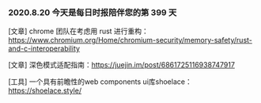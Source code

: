 ### 2020.8.20 今天是每日时报陪伴您的第 399 天

[文章] chrome 团队在考虑用 rust 进行重构：<https://www.chromium.org/Home/chromium-security/memory-safety/rust-and-c-interoperability>

[文章] 深色模式适配指南：<https://juejin.im/post/6861725116938747917>

[工具] 一个具有前瞻性的web components ui库shoelace：<https://shoelace.style/>
